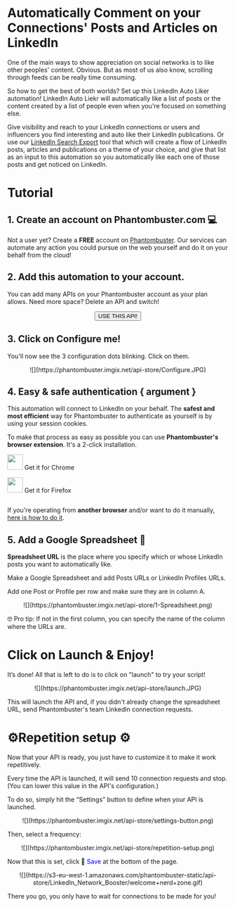 # Automatically Comment on your Connections' Posts and Articles on LinkedIn

One of the main ways to show appreciation on social networks is to like other peoples' content. Obvious. But as most of us also know, scrolling through feeds can be really time consuming. 

So how to get the best of both worlds? Set up this LinkedIn Auto Liker automation! LinkedIn Auto Liekr will automatically like a list of posts or the content created by a list of people even when you're focused on something else.

Give visibility and reach to your LinkedIn connections or users and influencers you find interesting and auto like their LinkedIn publications. Or use our [LinkedIn Search Export](https://phantombuster.com/api-store/3149/linkedin-search-export) tool that which will create a flow of LinkedIn posts, articles and publications on a theme of your choice, and give that list as an input to this automation so you automatically like each one of those posts and get noticed on LinkedIn.

# Tutorial

## 1. Create an account on Phantombuster.com 💻
Not a user yet? Create a **FREE** account on [Phantombuster](https://phantombuster.com/register). Our services can automate any action you could pursue on the web yourself and do it on your behalf from the cloud!


## 2. Add this automation to your account.
You can add many APIs on your Phantombuster account as your plan allows. Need more space? Delete an API and switch!

<center><button type="button" class="btn btn-warning callToAction" onclick="useThisApi()">USE THIS API!</button></center>


## 3. Click on Configure me!
You'll now see the 3 configuration dots blinking. Click on them.

<center>![](https://phantombuster.imgix.net/api-store/Configure.JPG)</center>


## 4. Easy & safe authentication { argument }

This automation will connect to LinkedIn on your behalf. The **safest and most efficient** way for Phantombuster to authenticate as yourself is by using your session cookies.

To make that process as easy as possible you can use **Phantombuster's browser extension**. It's a 2-click installation.

<div class="row" style="margin: 10px 0px;">
	<div class="col-xs-5 col-xs-offset-1">
		<a href="https://chrome.google.com/webstore/detail/phantombuster/mdlnjfcpdiaclglfbdkbleiamdafilil" 
		target="_blank">
			<div class="btn btn-default text-center" style="display: inline-block; align-items: center;">
				<p style="margin-top: 0px;">
				<img src="https://s3-eu-west-1.amazonaws.com/phantombuster-static/api-store/Browser+Extension/chrome.svg" style="height: 35px; box-shadow: 0px 0px 0px white">
				Get it for Chrome</p>
			</div>
		</a>
	</div>
	<div class="col-xs-5 col-xs-offset-1">
		<a href="https://addons.mozilla.org/fr/firefox/addon/phantombuster/" 
		target="_blank">
			<div class="btn btn-default text-center" style="display: inline-block; align-items: center;">
				<p style="margin-top: 0px;">
				<img src="https://s3-eu-west-1.amazonaws.com/phantombuster-static/api-store/Browser+Extension/firefox.svg" style="height: 35px; box-shadow: 0px 0px 0px white">
				Get it for Firefox</p>
			</div>
		</a>
	</div>	
</div>

If you're operating from **another browser** and/or want to do it manually, [here is how to do it](https://intercom.help/phantombuster/help-home/how-to-get-your-cookies-without-using-our-browser-extension).

## 5. Add a Google Spreadsheet 📑

**Spreadsheet URL** is the place where you specify which or whose LinkedIn posts you want to automatically like.

Make a Google Spreadsheet and add Posts URLs or LinkedIn Profiles URLs. 

Add one Post or Profile per row and make sure they are in column A.

<center>![](https://phantombuster.imgix.net/api-store/1-Spreadsheet.png)</center>

🤓 Pro tip: If not in the first column, you can specify the name of the column where the URLs are.

# Click on Launch & Enjoy!
It’s done! All that is left to do is to click on "launch" to try your script!

<center>![](https://phantombuster.imgix.net/api-store/launch.JPG)</center>

This will launch the API and, if you didn't already change the spreadsheet URL, send Phantombuster's team LinkedIn connection requests.

# ⚙️️Repetition setup ⚙️

Now that your API is ready, you just have to customize it to make it work repetitively.

Every time the API is launched, it will send 10 connection requests and stop. (You can lower this value in the API's configuration.)

To do so, simply hit the “Settings” button to define when your API is launched.

<center>![](https://phantombuster.imgix.net/api-store/settings-button.png)</center>

Then, select a frequency:

<center>![](https://phantombuster.imgix.net/api-store/repetition-setup.png)</center>

Now that this is set, click 💾 <span style="color:blue">Save</span> at the bottom of the page.

<center>![](https://s3-eu-west-1.amazonaws.com/phantombuster-static/api-store/LinkedIn_Network_Booster/welcome+nerd+zone.gif)</center>


There you go, you only have to wait for connections to be made for you!